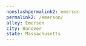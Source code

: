 ```yaml
---
﻿nonslashpermalink2: emerson
permalink2: /emerson/
alley: Emerson
city: Hanover
state: Massachusetts
---
```

